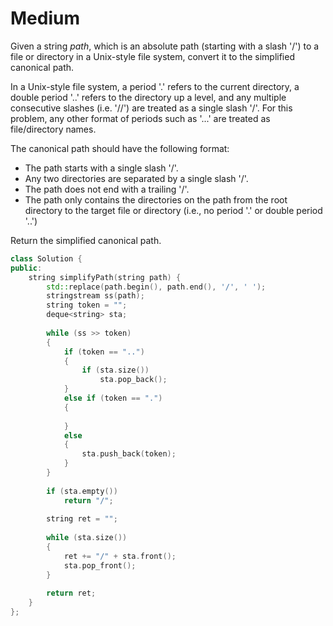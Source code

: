 # Medium

Given a string $path$, which is an absolute path (starting with a slash '/') to a file or directory in a Unix-style file system, convert it to the simplified canonical path.

In a Unix-style file system, a period '.' refers to the current directory, a double period '..' refers to the directory up a level, and any multiple consecutive slashes (i.e. '//') are treated as a single slash '/'. For this problem, any other format of periods such as '...' are treated as file/directory names.

The canonical path should have the following format:

- The path starts with a single slash '/'.
- Any two directories are separated by a single slash '/'.
- The path does not end with a trailing '/'.
- The path only contains the directories on the path from the root directory to the target file or directory (i.e., no period '.' or double period '..')

Return the simplified canonical path.

```cpp
class Solution {
public:
    string simplifyPath(string path) {
        std::replace(path.begin(), path.end(), '/', ' ');
        stringstream ss(path);
        string token = "";
        deque<string> sta;
        
        while (ss >> token)
        {
            if (token == "..")
            {
                if (sta.size())
                    sta.pop_back();
            }
            else if (token == ".")
            {
                
            }
            else
            {
                sta.push_back(token);
            }
        }
        
        if (sta.empty())
            return "/";
        
        string ret = "";
        
        while (sta.size())
        {
            ret += "/" + sta.front();
            sta.pop_front();
        }
        
        return ret;
    }
};
```
